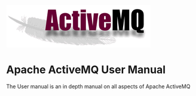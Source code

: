 ![ActiveMQ logo](images/activemq-logo.jpg)

Apache ActiveMQ User Manual
====================

The User manual is an in depth manual on all aspects of Apache ActiveMQ

